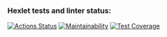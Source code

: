 ### Hexlet tests and linter status:
[![Actions Status](https://github.com/EmonamontE/frontend-project-lvl2/workflows/hexlet-check/badge.svg)](https://github.com/EmonamontE/frontend-project-lvl2/actions)
[![Maintainability](https://api.codeclimate.com/v1/badges/620000e22b7225f10f8f/maintainability)](https://codeclimate.com/github/EmonamontE/frontend-project-lvl2/maintainability)
[![Test Coverage](https://api.codeclimate.com/v1/badges/620000e22b7225f10f8f/test_coverage)](https://codeclimate.com/github/EmonamontE/frontend-project-lvl2/test_coverage)